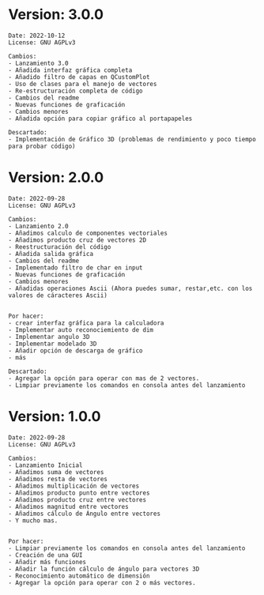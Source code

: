 # Version: 3.0.0

    Date: 2022-10-12
    License: GNU AGPLv3

    Cambios:
    - Lanzamiento 3.0
    - Añadida interfaz gráfica completa 
    - Añadido filtro de capas en QCustomPlot
    - Uso de clases para el manejo de vectores
    - Re-estructuración completa de código
    - Cambios del readme
    - Nuevas funciones de graficación
    - Cambios menores
    - Añadida opción para copiar gráfico al portapapeles

    Descartado:
    - Implementación de Gráfico 3D (problemas de rendimiento y poco tiempo para probar código)

# Version: 2.0.0

    Date: 2022-09-28
    License: GNU AGPLv3
    
    Cambios:
    - Lanzamiento 2.0
    - Añadimos calculo de componentes vectoriales 
    - Añadimos producto cruz de vectores 2D
    - Reestructuración del código
    - Añadida salida gráfica
    - Cambios del readme
    - Implementado filtro de char en input
    - Nuevas funciones de graficación
    - Cambios menores
    - Añadidas operaciones Ascii (Ahora puedes sumar, restar,etc. con los valores de cáracteres Ascii)

    
    Por hacer:
    - crear interfaz gráfica para la calculadora
    - Implementar auto reconociemiento de dim
    - Implementar angulo 3D
    - Implementar modelado 3D
    - Añadir opción de descarga de gráfico
    - más

    Descartado:
    - Agregar la opción para operar con mas de 2 vectores.
    - Limpiar previamente los comandos en consola antes del lanzamiento


# Version: 1.0.0

    Date: 2022-09-28
    License: GNU AGPLv3
    
    Cambios:
    - Lanzamiento Inicial
    - Añadimos suma de vectores 
    - Añadimos resta de vectores
    - Añadimos multiplicación de vectores
    - Añadimos producto punto entre vectores
    - Añadimos producto cruz entre vectores
    - Añadimos magnitud entre vectores
    - Añadimos cálculo de Ángulo entre vectores
    - Y mucho mas.

    
    Por hacer:
    - Limpiar previamente los comandos en consola antes del lanzamiento
    - Creación de una GUI
    - Añadir más funciones
    - Añadir la función cálculo de ángulo para vectores 3D
    - Reconocimiento automático de dimensión
    - Agregar la opción para operar con 2 o más vectores.

